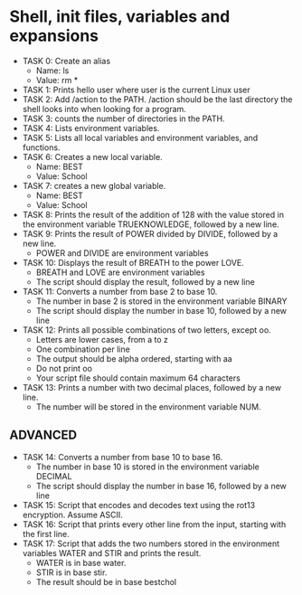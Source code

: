 # Shell, init files, variables and expansions

+ TASK 0: Create an alias
	+ Name: ls
	+ Value: rm *
+ TASK 1: Prints hello user where user is the current Linux user
+ TASK 2: Add /action to the PATH. /action should be the last directory the shell looks into when looking for a program.
+ TASK 3: counts the number of directories in the PATH.
+ TASK 4: Lists environment variables.
+ TASK 5: Lists all local variables and environment variables, and functions.
+ TASK 6: Creates a new local variable.
	+ Name: BEST
	+ Value: School
+ TASK 7: creates a new global variable.
	+ Name: BEST
	+ Value: School
+ TASK 8: Prints the result of the addition of 128 with the value stored in the environment variable TRUEKNOWLEDGE, followed by a new line.
+ TASK 9: Prints the result of POWER divided by DIVIDE, followed by a new line.
	+ POWER and DIVIDE are environment variables
+ TASK 10: Displays the result of BREATH to the power LOVE.
	+ BREATH and LOVE are environment variables
	+ The script should display the result, followed by a new line
+ TASK 11: Converts a number from base 2 to base 10.
	+ The number in base 2 is stored in the environment variable BINARY
	+ The script should display the number in base 10, followed by a new line
+ TASK 12: Prints all possible combinations of two letters, except oo.
	+ Letters are lower cases, from a to z
	+ One combination per line
	+ The output should be alpha ordered, starting with aa
	+ Do not print oo
	+ Your script file should contain maximum 64 characters
+ TASK 13: Prints a number with two decimal places, followed by a new line.
	+ The number will be stored in the environment variable NUM.

## ADVANCED
+ TASK 14: Converts a number from base 10 to base 16.
	+ The number in base 10 is stored in the environment variable DECIMAL
	+ The script should display the number in base 16, followed by a new line
+ TASK 15: Script that encodes and decodes text using the rot13 encryption. Assume ASCII.
+ TASK 16: Script that prints every other line from the input, starting with the first line.
+ TASK 17: Script that adds the two numbers stored in the environment variables WATER and STIR and prints the result.
	+ WATER is in base water.
	+ STIR is in base stir.
	+ The result should be in base bestchol
